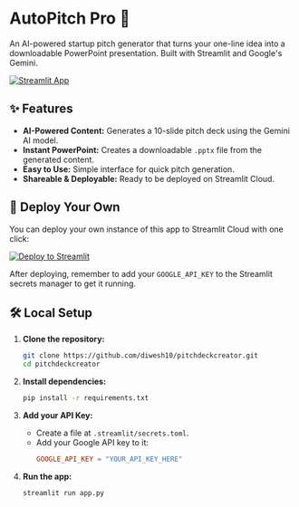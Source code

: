 # AutoPitch Pro 🚀

An AI-powered startup pitch generator that turns your one-line idea into a downloadable PowerPoint presentation. Built with Streamlit and Google's Gemini.

[![Streamlit App](https://static.streamlit.io/badges/streamlit_badge_black_white.svg)](https://[YOUR_STREAMLIT_APP_URL_HERE])

## ✨ Features

- **AI-Powered Content:** Generates a 10-slide pitch deck using the Gemini AI model.
- **Instant PowerPoint:** Creates a downloadable `.pptx` file from the generated content.
- **Easy to Use:** Simple interface for quick pitch generation.
- **Shareable & Deployable:** Ready to be deployed on Streamlit Cloud.

## 🚀 Deploy Your Own

You can deploy your own instance of this app to Streamlit Cloud with one click:

[![Deploy to Streamlit](https://streamlit.io/button.svg)](https://streamlit.io/deploy?repository=https://github.com/diwesh10/pitchdeckcreator)

After deploying, remember to add your `GOOGLE_API_KEY` to the Streamlit secrets manager to get it running.

## 🛠️ Local Setup

1.  **Clone the repository:**
    ```bash
    git clone https://github.com/diwesh10/pitchdeckcreator.git
    cd pitchdeckcreator
    ```

2.  **Install dependencies:**
    ```bash
    pip install -r requirements.txt
    ```

3.  **Add your API Key:**
    - Create a file at `.streamlit/secrets.toml`.
    - Add your Google API key to it:
      ```toml
      GOOGLE_API_KEY = "YOUR_API_KEY_HERE"
      ```

4.  **Run the app:**
    ```bash
    streamlit run app.py
    ``` 